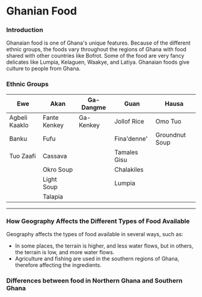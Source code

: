 # Ghanian Food

### Introduction

Ghanaian food is one of Ghana's unique features. Because of the different ethnic groups, the foods vary throughout the regions of Ghana with food shared with other countries like Bofrot. Some of the food are very fancy delicates like Lumpia, Kelaguen, Waakye, and Latiya. Ghanaian foods give culture to people from Ghana.

### Ethnic Groups
| Ewe           | Akan         | Ga-Dangme | Guan         | Hausa          |
|---------------|--------------|-----------|--------------|----------------|
| Agbeli Kaaklo | Fante Kenkey | Ga-Kenkey | Jollof Rice  | Omo Tuo        |
| Banku         | Fufu         |           | Fina'denne'  | Groundnut Soup |
| Tuo Zaafi     | Cassava      |           | Tamales Gisu |
|               | Okro Soup    |           | Chalakiles   |
|               | Light Soup   |           | Lumpia       |
|               | Talapia      |

---

### How Geography Affects the Different Types of Food Available

Geography affects the types of food available in several ways, such as:

* In some places, the terrain is higher, and less water flows, but in others, the terrain is low, and more water flows.
* Agriculture and fishing are used in the southern regions of Ghana, therefore affecting the ingredients.

### Differences between food in Northern Ghana and Southern Ghana
